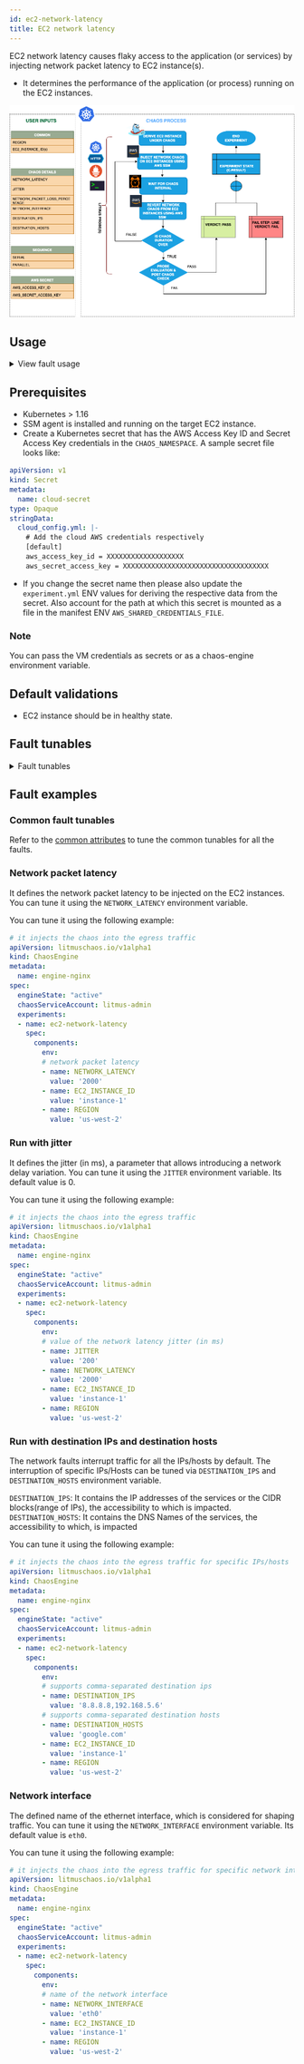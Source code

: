 ```yaml
---
id: ec2-network-latency
title: EC2 network latency
---
```

EC2 network latency causes flaky access to the application (or services) by injecting network packet latency to EC2 instance(s).
- It determines the performance of the application (or process) running on the EC2 instances.

![EC2 Network Latency](./static/images/ec2-network-chaos.png)

## Usage
<details>
<summary>View fault usage</summary>
<div>
This fault degrades the network without the EC2 instance being marked as unhealthy (or unworthy) of traffic. This can be resolved by using a middleware that switches traffic based on some SLOs (performance parameters). The EC2 instance may stall or get corrupted while waiting endlessly for a packet. This fault limits the impact (blast radius) to only the traffic that you wish to test, by specifying the IP addresses. This fault will help to improve the resilience of your services over time.
</div>
</details>

## Prerequisites

- Kubernetes > 1.16
- SSM agent is installed and running on the target EC2 instance.
- Create a Kubernetes secret that has the AWS Access Key ID and Secret Access Key credentials in the `CHAOS_NAMESPACE`. A sample secret file looks like:

```yaml
apiVersion: v1
kind: Secret
metadata:
  name: cloud-secret
type: Opaque
stringData:
  cloud_config.yml: |-
    # Add the cloud AWS credentials respectively
    [default]
    aws_access_key_id = XXXXXXXXXXXXXXXXXXX
    aws_secret_access_key = XXXXXXXXXXXXXXXXXXXXXXXXXXXXXXXXXXXX
```

- If you change the secret name then please also update the `experiment.yml` ENV values for deriving the respective data from the secret. Also account for the path at which this secret is mounted as a file in the manifest ENV `AWS_SHARED_CREDENTIALS_FILE`.

### Note
You can pass the VM credentials as secrets or as a chaos-engine environment variable.


## Default validations
- EC2 instance should be in healthy state.

## Fault tunables
<details>
    <summary>Fault tunables</summary>
    <h2>Mandatory fields</h2>
    <table>
      <tr>
        <th> Variables </th>
        <th> Description </th>
        <th> Notes </th>
      </tr>
      <tr>
        <td> EC2_INSTANCE_ID </td>
        <td> ID of the target EC2 instance. </td>
        <td> For example, <code>i-044d3cb4b03b8af1f</code>. </td>
      </tr>
      <tr>
        <td> REGION </td>
        <td> The AWS region ID where the EC2 instance has been created. </td>
        <td> For example, <code>us-east-1</code>. </td>
      </tr>
    </table>
    <h2>Optional fields</h2>
    <table>
        <tr>
            <th> Variables </th>
            <th> Description </th>
            <th> Notes </th>
        </tr>
        <tr>
            <td> TOTAL_CHAOS_DURATION </td>
            <td> Duration that you specify, through which chaos is injected into the target resource (in seconds).</td>
            <td> Defaults to 30s. </td>
        </tr>
        <tr>
            <td> CHAOS_INTERVAL </td>
            <td> Time interval between two successive instance terminations (in seconds). </td>
            <td> Defaults to 30s. </td>
        </tr>
        <tr>
            <td> AWS_SHARED_CREDENTIALS_FILE </td>
            <td> Provide the path for AWS secret credentials.</td>
            <td> Defaults to <code>/tmp/cloud_config.yml</code>. </td>
        </tr>
        <tr>
            <td> INSTALL_DEPENDENCY </td>
            <td> Select to install dependencies used to run the network chaos. It can be either True or False. </td>
        <td> If the dependency already exists, you can turn it off. Defaults to True.</td>
        </tr>
        <tr>
            <td> NETWORK_LATENCY </td>
            <td> The latency/delay in milliseconds.</td>
            <td> Default to 2000, provide numeric value only. </td>
        </tr>
        <tr>
            <td> JITTER </td>
            <td> The network jitter value in ms.</td>
            <td> Defaults to 0, provide numeric value only. </td>
        </tr>
        <tr>
            <td> DESTINATION_IPS </td>
            <td> IP addresses of the services or the CIDR blocks(range of IPs), the accessibility to which is impacted. </td>
            <td> comma-separated IP(S) or CIDR(S) can be provided. If not provided, it will induce network chaos for all ips/destinations. </td>
        </tr>
        <tr>
            <td> DESTINATION_HOSTS </td>
            <td> DNS names of the services, the accessibility to which, is impacted. </td>
            <td> If not provided, it will induce network chaos for all ips/destinations or DESTINATION_IPS if already defined. </td>
        </tr>
        <tr>
            <td> NETWORK_INTERFACE </td>
            <td> Name of ethernet interface considered for shaping traffic.</td>
            <td> Defaults to `eth0`. </td>
        </tr>
        <tr>
            <td> SEQUENCE </td>
            <td> It defines the sequence of chaos execution for multiple instances. </td>
            <td> Defaults to parallel. Supports serial sequence as well. </td>
        </tr>
        <tr>
            <td> RAMP_TIME </td>
            <td> Period to wait before and after injecting chaos (in seconds).  </td>
            <td> For example, 30s. </td>
        </tr>
    </table>
</details>

## Fault examples

### Common fault tunables
Refer to the [common attributes](../common-tunables-for-all-faults) to tune the common tunables for all the faults.

### Network packet latency

It defines the network packet latency to be injected on the EC2 instances. You can tune it using the `NETWORK_LATENCY` environment variable.

You can tune it using the following example:

[embedmd]:# (./static/manifests/ec2-network-latency/network-latency.yaml yaml)
```yaml
# it injects the chaos into the egress traffic
apiVersion: litmuschaos.io/v1alpha1
kind: ChaosEngine
metadata:
  name: engine-nginx
spec:
  engineState: "active"
  chaosServiceAccount: litmus-admin
  experiments:
  - name: ec2-network-latency
    spec:
      components:
        env:
        # network packet latency
        - name: NETWORK_LATENCY
          value: '2000'
        - name: EC2_INSTANCE_ID
          value: 'instance-1'
        - name: REGION
          value: 'us-west-2'
```

### Run with jitter

It defines the jitter (in ms), a parameter that allows introducing a network delay variation. You can tune it using the `JITTER` environment variable. Its default value is 0.

You can tune it using the following example:

[embedmd]:# (./static/manifests/ec2-network-latency/network-latency-with-jitter.yaml yaml)
```yaml
# it injects the chaos into the egress traffic
apiVersion: litmuschaos.io/v1alpha1
kind: ChaosEngine
metadata:
  name: engine-nginx
spec:
  engineState: "active"
  chaosServiceAccount: litmus-admin
  experiments:
  - name: ec2-network-latency
    spec:
      components:
        env:
        # value of the network latency jitter (in ms)
        - name: JITTER
          value: '200'
        - name: NETWORK_LATENCY
          value: '2000'
        - name: EC2_INSTANCE_ID
          value: 'instance-1'
        - name: REGION
          value: 'us-west-2'
```

### Run with destination IPs and destination hosts

The network faults interrupt traffic for all the IPs/hosts by default. The interruption of specific IPs/Hosts can be tuned via `DESTINATION_IPS` and `DESTINATION_HOSTS` environment variable.

`DESTINATION_IPS`: It contains the IP addresses of the services or the CIDR blocks(range of IPs), the accessibility to which is impacted.
`DESTINATION_HOSTS`: It contains the DNS Names of the services, the accessibility to which, is impacted

You can tune it using the following example:

[embedmd]:# (./static/manifests/ec2-network-latency/destination-host-and-ip.yaml yaml)
```yaml
# it injects the chaos into the egress traffic for specific IPs/hosts
apiVersion: litmuschaos.io/v1alpha1
kind: ChaosEngine
metadata:
  name: engine-nginx
spec:
  engineState: "active"
  chaosServiceAccount: litmus-admin
  experiments:
  - name: ec2-network-latency
    spec:
      components:
        env:
        # supports comma-separated destination ips
        - name: DESTINATION_IPS
          value: '8.8.8.8,192.168.5.6'
        # supports comma-separated destination hosts
        - name: DESTINATION_HOSTS
          value: 'google.com'
        - name: EC2_INSTANCE_ID
          value: 'instance-1'
        - name: REGION
          value: 'us-west-2'
```

###  Network interface

The defined name of the ethernet interface, which is considered for shaping traffic. You can tune it using the `NETWORK_INTERFACE` environment variable. Its default value is `eth0`.

You can tune it using the following example:

[embedmd]:# (./static/manifests/ec2-network-latency/network-interface.yaml yaml)
```yaml
# it injects the chaos into the egress traffic for specific network interface
apiVersion: litmuschaos.io/v1alpha1
kind: ChaosEngine
metadata:
  name: engine-nginx
spec:
  engineState: "active"
  chaosServiceAccount: litmus-admin
  experiments:
  - name: ec2-network-latency
    spec:
      components:
        env:
        # name of the network interface
        - name: NETWORK_INTERFACE
          value: 'eth0'
        - name: EC2_INSTANCE_ID
          value: 'instance-1'
        - name: REGION
          value: 'us-west-2'
```